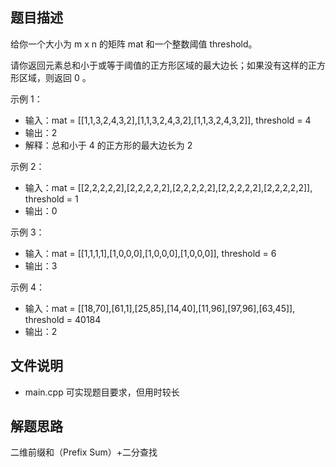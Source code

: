 ## 题目描述
给你一个大小为 m x n 的矩阵 mat 和一个整数阈值 threshold。

请你返回元素总和小于或等于阈值的正方形区域的最大边长；如果没有这样的正方形区域，则返回 0 。

示例 1：

- 输入：mat = [[1,1,3,2,4,3,2],[1,1,3,2,4,3,2],[1,1,3,2,4,3,2]], threshold = 4
- 输出：2
- 解释：总和小于 4 的正方形的最大边长为 2

示例 2：

- 输入：mat = [[2,2,2,2,2],[2,2,2,2,2],[2,2,2,2,2],[2,2,2,2,2],[2,2,2,2,2]], threshold = 1
- 输出：0

示例 3：

- 输入：mat = [[1,1,1,1],[1,0,0,0],[1,0,0,0],[1,0,0,0]], threshold = 6
- 输出：3

示例 4：

- 输入：mat = [[18,70],[61,1],[25,85],[14,40],[11,96],[97,96],[63,45]], threshold = 40184
- 输出：2
## 文件说明
- main.cpp
可实现题目要求，但用时较长

## 解题思路
二维前缀和（Prefix Sum）+二分查找

